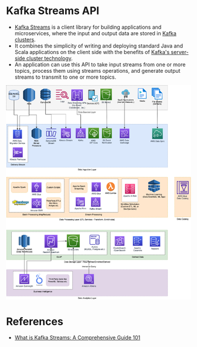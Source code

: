 # Kafka Streams API
- [Kafka Streams](https://kafka.apache.org/documentation/streams/) is a client library for building applications and microservices, where the input and output data are stored in [Kafka clusters](../../../4_MessageBrokers/Kafka/Readme.md). 
- It combines the simplicity of writing and deploying standard Java and Scala applications on the client side with the benefits of [Kafka's server-side cluster technology](../../../4_MessageBrokers/Kafka/Readme.md).
- An application can use this API to take input streams from one or more topics, process them using streams operations, and generate output streams to transmit to one or more topics.

![](../../../12_HLDDesignProblemsUC/AWS_ModernDataArchitecture/AWS-Data-Architecture-ETL-OLTP-OLAP-DataLake.png)

# References
- [What is Kafka Streams: A Comprehensive Guide 101](https://hevodata.com/learn/kafka-streams/)